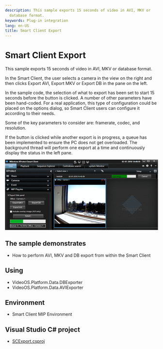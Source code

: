 ```yaml
---
description: This sample exports 15 seconds of video in AVI, MKV or
  database format.
keywords: Plug-in integration
lang: en-US
title: Smart Client Export
---
```


# Smart Client Export

This sample exports 15 seconds of video in AVI, MKV or database format.

In the Smart Client, the user selects a camera in the view on the right
and then clicks Export AVI, Export MKV or Export DB in the pane on the
left.

In the sample code, the selection of what to export has been set to
start 15 seconds before the button is clicked. A number of other
parameters have been hand-coded. For a real application, this type of
configuration could be placed on the options dialog, so Smart Client
users can configure it according to their needs.

Some of the key parameters to consider are: framerate, codec, and
resolution.

If the button is clicked while another export is in progress, a queue
has been implemented to ensure the PC does not get overloaded. The
background thread will perform one export at a time and continuously
display the status in the left pane.

![](SCExport1.png)

## The sample demonstrates

- How to perform AVI, MKV and DB export from within the Smart Client

## Using

- VideoOS.Platform.Data.DBExporter
- VideoOS.Platform.Data.AVIExporter

## Environment

- Smart Client MIP Environment

## Visual Studio C\# project

- [SCExport.csproj](javascript:clone('https://github.com/milestonesys/mipsdk-samples-plugin','src/PluginSamples.sln');)
